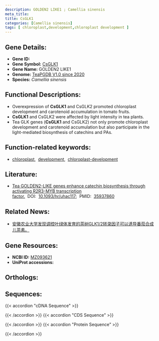 ```yaml
---
description: GOLDEN2 LIKE1 ; Camellia sinensis
meta_title:
title: CsGLK1
categories: [Camellia sinensis]
tags: [ chloroplast,development,chloroplast development ]
---
```


## Gene Details:
- **Gene ID:**	[]()
- **Gene Symbol:** <u>CsGLK1</u>
- **Gene Name:** GOLDEN2 LIKE1
- **Genome:** [TeaPGDB V1.0 since 2020]()
- **Species:** *Camellia sinensis*

## Functional Descriptions:
   - Overexpression of **CsGLK1** and CsGLK2 promoted chloroplast development and carotenoid accumulation in tomato fruits.
   - **CsGLK1** and CsGLK2 were affected by light intensity in tea plants.
   - Tea GLK genes (**CsGLK1** and CsGLK2) not only promote chloroplast development and carotenoid accumulation but also participate in the light-mediated biosynthesis of catechins and PAs.

## Function-related keywords:
   - [chloroplast](/tags/chloroplast/),&nbsp;&nbsp;[development](/tags/development/),&nbsp;&nbsp;[chloroplast-development](/tags/chloroplast-development/)

## Literature:
   - [Tea GOLDEN2-LIKE genes enhance catechin biosynthesis through activating R2R3-MYB transcription factor.]( https://academic.oup.com/hr/article/doi/10.1093/hr/uhac117/6586543)&nbsp;&nbsp;DOI:&nbsp;&nbsp;[10.1093/hr/uhac117](https://academic.oup.com/hr/article/doi/10.1093/hr/uhac117/6586543);&nbsp;&nbsp;PMID:&nbsp;&nbsp;[35937860](https://pubmed.ncbi.nlm.nih.gov/35937860/)

## Related News:
   - [安徽农业大学发现调控叶绿体发育的茶树GLK1/2转录因子可以诱导番茄合成儿茶素。](https://mp.weixin.qq.com/s?__biz=MzIyOTY2NDYyNQ==&mid=2247541243&idx=3&sn=9aee286136bc206b50c42480346b7e70&chksm=e8bd53e5dfcadaf335c45abeec0adce562c27187d85ff10bae719d73f4dfb50a52d1820b30b8&scene=27#wechat_redirect)

## Gene Resources:
- **NCBI ID:**  [MZ093621](https://www.ncbi.nlm.nih.gov/gene/?term=MZ093621)
- **UniProt accessions:** [](https://www.uniprot.org/uniprotkb//entry)

## Orthologs:

## Sequences:
{{< accordion "cDNA Sequence" >}}

{{< /accordion >}}
{{< accordion "CDS Sequence" >}}

{{< /accordion >}}
{{< accordion "Protein Sequence" >}}

{{< /accordion >}}
